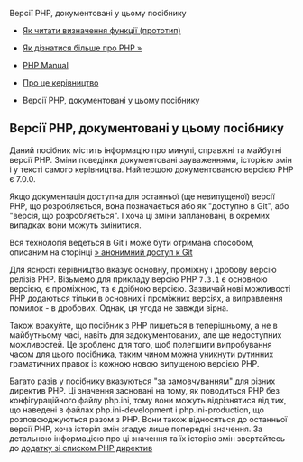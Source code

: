 Версії PHP, документовані у цьому посібнику

-   [Як читати визначення функції (прототип)](about.prototypes.html)
    
-   [Як дізнатися більше про PHP »](about.more.html)
    
-   [PHP Manual](index.html)
    
-   [Про це керівництво](about.html)
    
-   Версії PHP, документовані у цьому посібнику
    

## Версії PHP, документовані у цьому посібнику

Даний посібник містить інформацію про минулі, справжні та майбутні версії PHP. Зміни поведінки документовані зауваженнями, історією змін і у тексті самого керівництва. Найпершою документованою версією PHP є 7.0.0.

Якщо документація доступна для останньої (ще невипущеної) версії PHP, що розробляється, вона позначається або як "доступно в Git", або "версія, що розробляється". І хоча ці зміни заплановані, в окремих випадках вони можуть змінитися.

Вся технологія ведеться в Git і може бути отримана способом, описаним на сторінці [» анонимний доступ к Git](https://www.php.net/git.php)

Для ясності керівництво вказує основну, проміжну і дробову версію релізів PHP. Візьмемо для прикладу версію PHP `7.3.1` є основною версією, є проміжною, та є дрібною версією. Зазвичай нові можливості PHP додаються тільки в основних і проміжних версіях, а виправлення помилок - в дробових. Однак, ця угода не завжди вірна.

Також врахуйте, що посібник з PHP пишеться в теперішньому, а не в майбутньому часі, навіть для задокументованих, але ще недоступних можливостей. Це зроблено для того, щоб полегшити випробування часом для цього посібника, таким чином можна уникнути рутинних граматичних правок із кожною новою випущеною версією PHP.

Багато разів у посібнику вказуються "за замовчуванням" для різних директив PHP. Ці значення засновані на тому, як поводиться PHP без конфігураційного файлу php.ini, тому вони можуть відрізнятися від тих, що наведені в файлах php.ini-development і php.ini-production, що розповсюджуються разом з PHP. Вони також відносяться до останньої версії PHP, хоча історія змін згадує лише попередні значення. За детальною інформацією про ці значення та їх історію змін звертайтесь до [додатку зі списком PHP директив](ini.list.html)